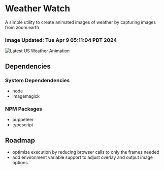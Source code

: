 # Weather Watch

A simple utility to create animated images of weather by capturing images from zoom.earth

### Image Updated: Tue Apr  9 05:11:04 PDT 2024

![Latest US Weather Animation](animations/2024-04-09.webp)

## Dependencies
### System Dependendencies
* node
* imagemagick
### NPM Packages
* puppeteer
* typescript

## Roadmap
* optimize execution by reducing browser calls to only the frames needed
* add environment variable support to adjust overlay and output image options
